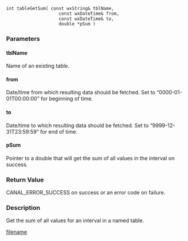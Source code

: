 



```clike
int tableGetSum( const wxString& tblName, 
                    const wxDateTime& from, 
                    const wxDateTime& to,
                    double *pSum )
```

### Parameters

#### tblName
Name of an existing table.

#### from
Date/time from which resulting data should be fetched. Set to “0000-01-01T00:00:00” for beginning of time.

#### to
Date/time to which resulting data should be fetched. Set to “9999-12-31T23:59:59” for end of time.

#### pSum
Pointer to a double that will get the sum of all values in the interval on success.

### Return Value
CANAL_ERROR_SUCCESS on success or an error code on failure. 

### Description
Get the sum of all values for an interval in a named table.



[filename](./bottom_copyright.md ':include')